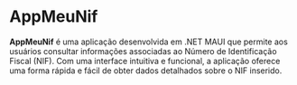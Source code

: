 # AppMeuNif
**AppMeuNif** é uma aplicação desenvolvida em .NET MAUI que permite aos usuários consultar informações associadas ao Número de Identificação Fiscal (NIF). Com uma interface intuitiva e funcional, a aplicação oferece uma forma rápida e fácil de obter dados detalhados sobre o NIF inserido.
